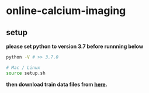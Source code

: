 # online-calcium-imaging

## setup
**please set python to version 3.7 before runnning below**
```bash
python -V # >> 3.7.0

# Mac / Linux
source setup.sh
```
**then download train data files from [here](https://drive.google.com/drive/folders/1pGGwUzSI7Hm6gBrilP1SIm0C5bnX7MSO?usp=sharing).**